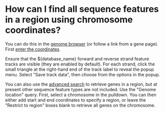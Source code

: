 # How can I find all sequence features in a region using chromosome coordinates?
<!-- pombase_categories: Genome browser,Finding data -->

You can do this in the [genome browser](https://www.pombase.org/jbrowse/) 
(or follow a link from a gene page). First [enter the coordinates](/faq/how-can-i-display-sequence-region-using-sequence-coordinates-genome-browser).

Ensure that the ${database_name} forward and reverse strand feature tracks are
visible (they are enabled by default). For each strand, click the
small triangle at the right-hand end of the track label to reveal the
popup menu. Select "Save track data", then choose from the options in
the popup.

You can also use the [advanced search](https://www.pombase.org/query)
to retrieve genes in a region, but at present other sequence feature
types are not included. Use the "Genome location" query. First, select
a chromosome in the pulldown. You can then either add start and end
coordinates to specify a region, or leave the "Restrict to region"
boxes blank to retrieve all genes on the chromosome.
